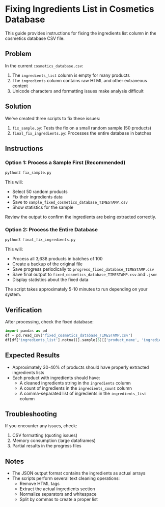 # Fixing Ingredients List in Cosmetics Database

This guide provides instructions for fixing the ingredients list column in the cosmetics database CSV file.

## Problem

In the current `cosmetics_database.csv`:
1. The `ingredients_list` column is empty for many products
2. The `ingredients` column contains raw HTML and other extraneous content
3. Unicode characters and formatting issues make analysis difficult

## Solution

We've created three scripts to fix these issues:

1. `fix_sample.py`: Tests the fix on a small random sample (50 products)
2. `final_fix_ingredients.py`: Processes the entire database in batches

## Instructions

### Option 1: Process a Sample First (Recommended)

```bash
python3 fix_sample.py
```

This will:
- Select 50 random products
- Fix their ingredients data
- Save to `sample_fixed_cosmetics_database_TIMESTAMP.csv`
- Show statistics for the sample

Review the output to confirm the ingredients are being extracted correctly.

### Option 2: Process the Entire Database

```bash
python3 final_fix_ingredients.py
```

This will:
- Process all 3,638 products in batches of 100
- Create a backup of the original file
- Save progress periodically to `progress_fixed_database_TIMESTAMP.csv`
- Save final output to `fixed_cosmetics_database_TIMESTAMP.csv` and `.json`
- Display statistics about the fixed data

The script takes approximately 5-10 minutes to run depending on your system.

## Verification

After processing, check the fixed database:

```python
import pandas as pd
df = pd.read_csv('fixed_cosmetics_database_TIMESTAMP.csv')
df[df['ingredients_list'].notna()].sample(5)[['product_name', 'ingredients_count', 'ingredients_list']]
```

## Expected Results

- Approximately 30-40% of products should have properly extracted ingredients lists
- Each product with ingredients should have:
  - A cleaned ingredients string in the `ingredients` column
  - A count of ingredients in the `ingredients_count` column
  - A comma-separated list of ingredients in the `ingredients_list` column

## Troubleshooting

If you encounter any issues, check:
1. CSV formatting (quoting issues)
2. Memory consumption (large dataframes)
3. Partial results in the progress files

## Notes

- The JSON output format contains the ingredients as actual arrays
- The scripts perform several text cleaning operations:
  - Remove HTML tags
  - Extract the actual ingredients section
  - Normalize separators and whitespace
  - Split by commas to create a proper list